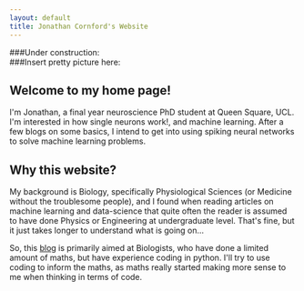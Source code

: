 ```yaml
---
layout: default
title: Jonathan Cornford's Website
---
```

###Under construction:<br>
###Insert pretty picture here:


## Welcome to my home page!
I'm Jonathan, a final year neuroscience PhD student at Queen Square, UCL. I'm interested in how single neurons work!, and machine learning.
After a few blogs on some basics, I intend to get into using spiking neural networks to solve machine learning problems. 

## Why this website?
My background is Biology, specifically Physiological Sciences (or Medicine without the troublesome people), and I found when reading articles on machine learning
 and data-science that quite often the reader is assumed to have done Physics or Engineering at undergraduate level. That's fine, but it just takes longer to
 understand what is going on...

So, this [blog](/blog.html) is primarily aimed at Biologists, who have done a limited amount of maths, but have experience coding in python.
I'll try to use coding to inform the maths, as maths really started making more sense to me when thinking in terms of code. 

<a href="{{ blog | prepend: site.baseurl }}">